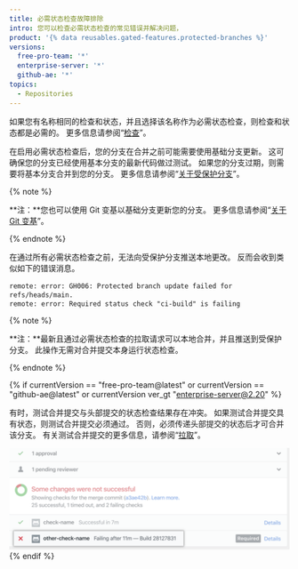 ```yaml
---
title: 必需状态检查故障排除
intro: 您可以检查必需状态检查的常见错误并解决问题，
product: '{% data reusables.gated-features.protected-branches %}'
versions:
  free-pro-team: '*'
  enterprise-server: '*'
  github-ae: '*'
topics:
  - Repositories
---
```


如果您有名称相同的检查和状态，并且选择该名称作为必需状态检查，则检查和状态都是必需的。 更多信息请参阅“[检查](/rest/reference/checks)”。

在启用必需状态检查后，您的分支在合并之前可能需要使用基础分支更新。 这可确保您的分支已经使用基本分支的最新代码做过测试。 如果您的分支过期，则需要将基本分支合并到您的分支。 更多信息请参阅“[关于受保护分支](/github/administering-a-repository/about-protected-branches#require-status-checks-before-merging)”。

{% note %}

**注：**您也可以使用 Git 变基以基础分支更新您的分支。 更多信息请参阅“[关于 Git 变基](/github/getting-started-with-github/about-git-rebase)”。

{% endnote %}

在通过所有必需状态检查之前，无法向受保护分支推送本地更改。 反而会收到类似如下的错误消息。

```shell
remote: error: GH006: Protected branch update failed for refs/heads/main.
remote: error: Required status check "ci-build" is failing
```
{% note %}

**注：**最新且通过必需状态检查的拉取请求可以本地合并，并且推送到受保护分支。 此操作无需对合并提交本身运行状态检查。

{% endnote %}

{% if currentVersion == "free-pro-team@latest" or currentVersion == "github-ae@latest" or currentVersion ver_gt "enterprise-server@2.20" %}

有时，测试合并提交与头部提交的状态检查结果存在冲突。 如果测试合并提交具有状态，则测试合并提交必须通过。 否则，必须传递头部提交的状态后才可合并该分支。 有关测试合并提交的更多信息，请参阅“[拉取](/rest/reference/pulls#get-a-pull-request)”。

![具有冲突的合并提交的分支](/assets/images/help/repository/req-status-check-conflicting-merge-commits.png)
{% endif %}
